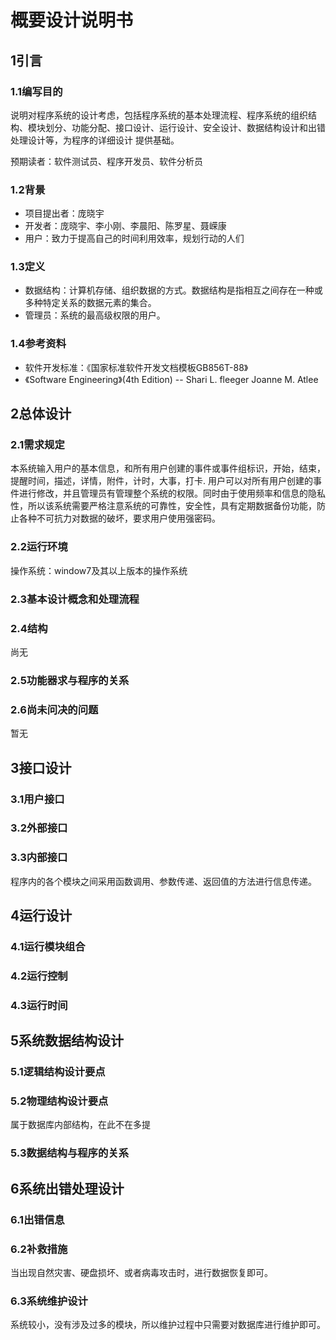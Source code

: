 # 概要设计说明书

## 1引言

### 1.1编写目的

<!--说明编写这份概要设计说明书的目的，指出预期的读者。-->

说明对程序系统的设计考虑，包括程序系统的基本处理流程、程序系统的组织结构、模块划分、功能分配、接口设计、运行设计、安全设计、数据结构设计和出错处理设计等，为程序的详细设计 提供基础。

预期读者：软件测试员、程序开发员、软件分析员

### 1.2背景

<!--说明：-->

<!--- 待开发软件系统的名称；-->

<!--- 列出此项目的任务提出者、开发者、用户以及将运行该软件的计算站（中心）。-->

- 项目提出者：庞晓宇
- 开发者：庞晓宇、李小刚、李晨阳、陈罗星、聂嵘康
- 用户：致力于提高自己的时间利用效率，规划行动的人们

### 1.3定义

<!--列出本文件中用到的专门术语的定义和外文首字母组词的原词组。-->

- 数据结构：计算机存储、组织数据的方式。数据结构是指相互之间存在一种或多种特定关系的数据元素的集合。
- 管理员：系统的最高级权限的用户。

### 1.4参考资料

<!--列出有关的参考文件，如：-->

<!--- 本项目的经核准的计划任务书或合同，上级机关的批文；-->

<!--- 属于本项目的其他已发表文件；-->

<!--- 本文件中各处引用的文件、资料，包括所要用到的软件开发标准。列出这些文件的标题、文件编号、发表日期和出版单位，说明能够得到这些文件资料的来源。-->

- 软件开发标准：《国家标准软件开发文档模板GB856T-88》
- 《Software Engineering》(4th Edition) -- Shari L. fleeger Joanne M. Atlee

## 2总体设计

### 2.1需求规定

本系统输入用户的基本信息，和所有用户创建的事件或事件组标识，开始，结束，提醒时间，描述，详情，附件，计时，大事，打卡.   用户可以对所有用户创建的事件进行修改，并且管理员有管理整个系统的权限。同时由于使用频率和信息的隐私性，所以该系统需要严格注意系统的可靠性，安全性，具有定期数据备份功能，防止各种不可抗力对数据的破坏，要求用户使用强密码。

<!-- 说明对本系统的主要的输入输出项目、处理的功能性能要求，详细的说明可参见附录C。 -->

### 2.2运行环境

操作系统：window7及其以上版本的操作系统

<!-- 简要地说明对本系统的运行环境（包括硬件环境和支持环境）的规定，详细说明参见附录C。 -->

### 2.3基本设计概念和处理流程

<!-- 说明本系统的基本设计概念和处理流程，尽量使用图表的形式。 -->

### 2.4结构

尚无

<!-- 用一览表及框图的形式说明本系统的系统元素（各层模块、子程序、公用程序等）的划分，扼要说明每个系统元素的标识符和功能，分层次地给出各元素之间的控制与被控制关系. -->

### 2.5功能器求与程序的关系

<!-- 本条用一张如下的矩阵图说明各项功能需求的实现同各块程序的分配关系：
| .         | 程序1 | 程序2 | ……  | 程序n |
| --------- | ----- | ----- | --- | ----- |
| 功能需求1 | √     |       |     |
| 功能需求2 |       | √     |     |
| ……        |       |       |     |
| 功能需求n |       | √     |     | √     | -->

<!-- 说明在本软件系统的工作过程中不得不包含的人工处理过程（如果有的话）。 -->

### 2.6尚未问决的问题

暂无

<!-- 说明在概要设计过程中尚未解决而设计者认为在系统完成之前必须解决的各个问题。 -->

## 3接口设计

### 3.1用户接口

<!-- 说明将向用户提供的命令和它们的语法结构，以及软件的回答信息。 -->

### 3.2外部接口

<!-- 说明本系统同外界的所有接口的安排包括软件与硬件之间的接口、本系统与各支持软件之间的接口关系。 -->

### 3.3内部接口

程序内的各个模块之间采用函数调用、参数传递、返回值的方法进行信息传递。

<!-- 说明本系统之内的各个系统元素之间的接口的安排。 -->

## 4运行设计

### 4.1运行模块组合

<!-- 说明对系统施加不同的外界运行控制时所引起的各种不同的运行模块组合，说明每种运行所历经的内部模块和支持软件。 -->

### 4.2运行控制

<!-- 说明每一种外界的运行控制的方式方法和操作步骤。 -->

### 4.3运行时间

<!-- 说明每种运行模块组合将占用各种资源的时间。 -->

## 5系统数据结构设计

### 5.1逻辑结构设计要点

<!-- 给出本系统内所使用的每个数据结构的名称、标识符以及它们之中每个数据项、记录、文卷和系的标识、定义、长度及它们之间的层次的或表格的相互关系。 -->

### 5.2物理结构设计要点

属于数据库内部结构，在此不在多提

<!-- 给出本系统内所使用的每个数据结构中的每个数据项的存储要求，访问方法、存取单位、存取的物理关系（索引、设备、存储区域）、设计考虑和保密条件。 -->

### 5.3数据结构与程序的关系

<!-- 说明各个数据结构与访问这些数据结构的形式: -->

## 6系统出错处理设计

### 6.1出错信息

<!-- 用一览表的方式说朗每种可能的出错或故障情况出现时，系统输出信息的形式、含意及处理方法。 -->

### 6.2补救措施

当出现自然灾害、硬盘损坏、或者病毒攻击时，进行数据恢复即可。

<!-- 说明故障出现后可能采取的变通措施，包括：
- 后备技术说明准备采用的后备技术，当原始系统数据万一丢失时启用的副本的建立和启动的技术，例如周期性地把磁盘信息记录到磁带上去就是对于磁盘媒体的一种后备技术；
- 降效技术说明准备采用的后备技术，使用另一个效率稍低的系统或方法来求得所需结果的某些部分，例如一个自动系统的降效技术可以是手工操作和数据的人工记录；
- 恢复及再启动技术说明将使用的恢复再启动技术，使软件从故障点恢复执行或使软件从头开始重新运行的方法。 -->

### 6.3系统维护设计

系统较小，没有涉及过多的模块，所以维护过程中只需要对数据库进行维护即可。

<!-- 说明为了系统维护的方便而在程序内部设计中作出的安排，包括在程序中专门安排用于系统的检查与维护的检测点和专用模块。 各个程序之间的对应关系，可采用如下的矩阵图的形式； -->
